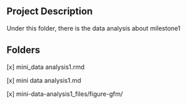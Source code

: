 ## Project Description
Under this folder, there is the data analysis about milestone1

## Folders

[x] mini_data analysis1.rmd 

[x] mini data analysis1.md 

[x] mini-data-analysis1_files/figure-gfm/

